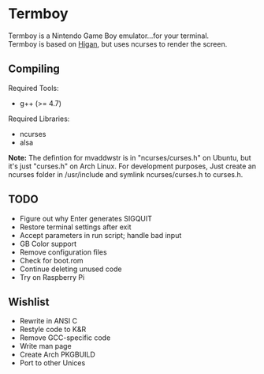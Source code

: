 Termboy
=======

Termboy is a Nintendo Game Boy emulator...for your terminal.  
Termboy is based on [Higan](http://byuu.org/higan/), but uses ncurses to render the screen.

Compiling
---------
Required Tools:

* g++ (>= 4.7)

Required Libraries:

* ncurses
* alsa

**Note:** The defintion for mvaddwstr is in "ncurses/curses.h" on Ubuntu, but it's just "curses.h" on Arch Linux.  For development purposes, Just create an ncurses folder in /usr/include and symlink ncurses/curses.h to curses.h.

TODO
----
* Figure out why Enter generates SIGQUIT
* Restore terminal settings after exit
* Accept parameters in run script; handle bad input
* GB Color support
* Remove configuration files
* Check for boot.rom
* Continue deleting unused code
* Try on Raspberry Pi

Wishlist
--------
* Rewrite in ANSI C
* Restyle code to K&R
* Remove GCC-specific code
* Write man page
* Create Arch PKGBUILD
* Port to other Unices
